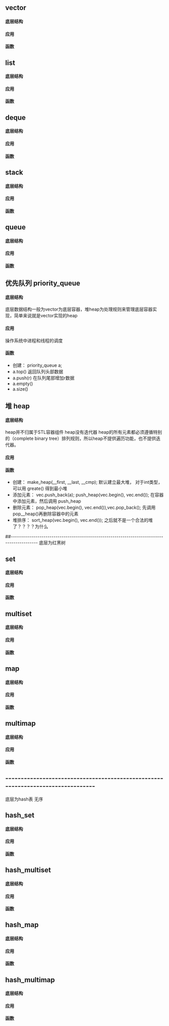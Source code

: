 ## vector
#### 底层结构
#### 应用
#### 函数

## list
#### 底层结构
#### 应用
#### 函数

## deque
#### 底层结构
#### 应用
#### 函数

## stack
#### 底层结构
#### 应用
#### 函数

## queue
#### 底层结构
#### 应用
#### 函数

## 优先队列 priority_queue

#### 底层结构
底层数据结构一般为vector为底层容器，堆heap为处理规则来管理底层容器实现，简单来说就是vector实现的heap

#### 应用
操作系统中进程和线程的调度

#### 函数
+ 创建： priority_queue<Elem> a;
+ a.top() 返回队列头部数据
+ a.push(r) 在队列尾部增加r数据
+ a.empty()
+ a.size()

## 堆 heap 

#### 底层结构
heap并不归属于STL容器组件
heap没有迭代器 heap的所有元素都必须遵循特别的（complete binary tree）排列规则，所以heap不提供遍历功能，也不提供迭代器。
#### 应用

#### 函数
+ 创建： make_heap(__first, __last, __cmp); 默认建立最大堆， 对于int类型，可以用 greate<int>() 得到最小堆
+ 添加元素： vec.push_back(a); push_heap(vec.begin(), vec.end()); 在容器中添加元素，然后调用 push_heap
+ 删除元素： pop_heap(vec.begin(), vec.end()),vec.pop_back();    先调用pop__heap()再删除容器中的元素
+ 堆排序： sort_heap(vec.begin(), vec.end()); 之后就不是一个合法的堆了？？？？为什么

##-------------------------------------------------------------------------------------------
底层为红黑树

## set
#### 底层结构
#### 应用
#### 函数

## multiset
#### 底层结构
#### 应用
#### 函数

## map
#### 底层结构
#### 应用
#### 函数

## multimap
#### 底层结构
#### 应用
#### 函数


## --------------------------------------------------------------------------------
底层为hash表 无序

## hash_set
#### 底层结构
#### 应用
#### 函数

## hash_multiset
#### 底层结构
#### 应用
#### 函数

## hash_map
#### 底层结构
#### 应用
#### 函数

## hash_multimap
#### 底层结构
#### 应用
#### 函数
